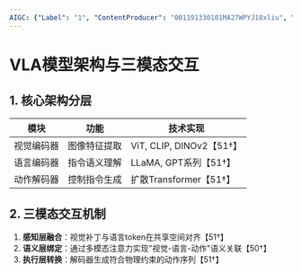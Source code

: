 ```yaml
---
AIGC: {"Label": "1", "ContentProducer": "001191330101MA27WPYJ18xliu", "ProduceID": "5abfb3af-0b4e-4288-b2c8-33eac1508816", "ReserveCode1": "iflow", "ContentPropagator": "iflow", "PropagateID": "iflow", "ReserveCode2": "iflow"}
---
```


# VLA模型架构与三模态交互

## 1. 核心架构分层
| 模块 | 功能 | 技术实现 |
|------|------|---------|
| 视觉编码器 | 图像特征提取 | ViT, CLIP, DINOv2【51†】 |
| 语言编码器 | 指令语义理解 | LLaMA, GPT系列【51†】 |
| 动作解码器 | 控制指令生成 | 扩散Transformer【51†】 |

## 2. 三模态交互机制
1. **感知层融合**：视觉补丁与语言token在共享空间对齐【51†】
2. **语义层绑定**：通过多模态注意力实现"视觉-语言-动作"语义关联【50†】
3. **执行层转换**：解码器生成符合物理约束的动作序列【51†】